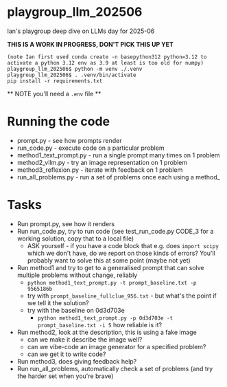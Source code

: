 # playgroup_llm_202506

Ian's playgroup deep dive on LLMs day for 2025-06

**THIS IS A WORK IN PROGRESS, DON'T PICK THIS UP YET**

```
(note Ian first used conda create -n basepython312 python=3.12 to activate a python 3.12 env as 3.9 at least is too old for numpy)
playgroup_llm_202506$ python -m venv ./.venv
playgroup_llm_202506$ . .venv/bin/activate
pip install -r requirements.txt
```

** NOTE you'll need a `.env` file **

# Running the code

* prompt.py - see how prompts render
* run_code.py - execute code on a particular problem
* method1_text_prompt.py - run a single prompt many times on 1 problem
* method2_vllm.py - try an image representation on 1 problem
* method3_reflexion.py - iterate with feedback on 1 problem
* run_all_problems.py - run a set of problems once each using a method_

# Tasks

* Run prompt.py, see how it renders
* Run run_code.py, try to run code (see test_run_code.py CODE_3 for a working solution, copy that to a local file)
  * ASK yourself - if you have a code block that e.g. does `import scipy` which we don't have, do we report on those kinds of errors? You'll probably want to solve this at some point (maybe not yet)
* Run method1 and try to get to a generalised prompt that can solve multiple problems without change, reliably
  * `python method1_text_prompt.py -t prompt_baseline.txt -p 9565186b`
  * try with `prompt_baseline_fullclue_956.txt` - but what's the point if we tell it the solution?
  * try with the baseline on 0d3d703e
    * `python method1_text_prompt.py -p 0d3d703e -t prompt_baseline.txt -i 5` how reliable is it?
* Run method2, look at the description, this is using a fake image
  * can we make it describe the image well?
  * can we vibe-code an image generator for a specified problem?
  * can we get it to write code?
* Run method3, does giving feedback help? 
* Run run_all_problems, automatically check a set of problems (and try the harder set when you're brave)

